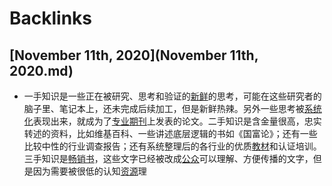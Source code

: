
# Backlinks
## [November 11th, 2020](November 11th, 2020.md)
- 一手知识是一些正在被研究、思考和验证的[新鲜](新鲜.md)的思考，可能在这些研究者的脑子里、笔记本上，还未完成后续加工，但是新鲜热辣。另外一些思考被[系统化](系统化.md)表现出来，就成为了[专业](专业.md)[期刊](期刊.md)上发表的论文。二手知识是含金量很高，忠实转述的资料，比如维基百科、一些讲述底层逻辑的书如《国富论》；还有一些比较中性的行业调查报告；还有系统整理后的各行业的优质[教材](教材.md)和认证培训。三手知识是[畅销书](畅销书.md)，这些文字已经被改成[公众](公众.md)可以理解、方便传播的文字，但是因为需要被很低的认知[资源](资源.md)理

